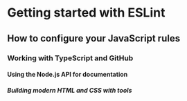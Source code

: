 # Getting started with ESLint

## How to configure your JavaScript rules

### Working with TypeScript and GitHub

#### Using the Node.js API for documentation

##### Building modern HTML and CSS with tools
